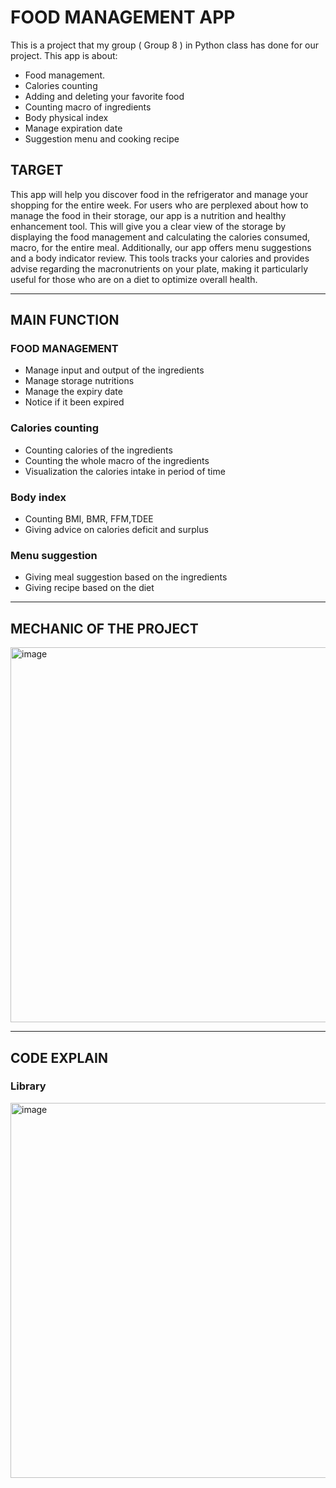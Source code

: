 # FOOD MANAGEMENT APP
This is a project that my group ( Group 8 ) in Python class has done for our project.
This app is about: 

* Food management.
* Calories counting
* Adding and deleting your favorite food
* Counting macro of ingredients 
* Body physical index
* Manage expiration date 
* Suggestion menu and cooking recipe 

## TARGET
This app will help you discover food in the refrigerator and manage your shopping for the entire week. For users who are perplexed about how to manage the food in their storage, our app is a nutrition and healthy enhancement tool. This will give you a clear view of the storage by displaying the food management and calculating the calories consumed, macro, for the entire meal. Additionally, our app offers menu suggestions and a body indicator review. This tools tracks your calories and provides advise regarding the macronutrients on your plate, making it particularly useful for those who are on a diet to optimize overall health.

---
## MAIN FUNCTION
### FOOD MANAGEMENT
* Manage input and output of the ingredients
* Manage storage nutritions
* Manage the expiry date
* Notice if it been expired
  
### Calories counting
* Counting calories of the ingredients 
* Counting the whole macro of the ingredients 
* Visualization the calories intake in period of time

### Body index
* Counting BMI, BMR, FFM,TDEE
* Giving advice on calories deficit and surplus

### Menu suggestion
* Giving meal suggestion based on the ingredients  
* Giving recipe based on the diet

--- 
## MECHANIC OF THE PROJECT
<img width="600" alt="image" src="https://github.com/DDDDNNNNNThanh/food_management_app/assets/110702728/5aa9e8c1-24b3-49e0-bf94-cf7446b1626a">

---
## CODE EXPLAIN
### Library
<img width="600" alt="image" src="https://github.com/DDDDNNNNNThanh/food_management_app/assets/110702728/aa938f33-2aaa-4eab-95d0-81b6430566df">





